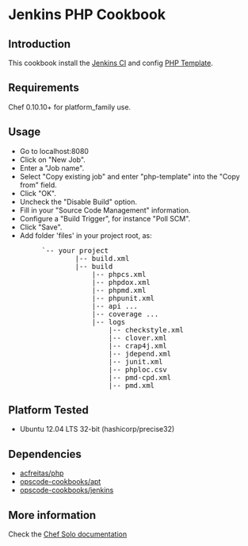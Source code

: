 Jenkins PHP Cookbook
====

## Introduction

This cookbook install the [Jenkins CI](http://jenkins-ci.org/) and config [PHP Template](http://jenkins-php.org/index.html).

## Requirements

Chef 0.10.10+ for platform_family use.

## Usage

* Go to localhost:8080
* Click on "New Job".
* Enter a "Job name".
* Select "Copy existing job" and enter "php-template" into the "Copy from" field.
* Click "OK".
* Uncheck the "Disable Build" option.
* Fill in your "Source Code Management" information.
* Configure a "Build Trigger", for instance "Poll SCM".
* Click "Save".
* Add folder 'files' in your project root, as: 
<pre>
		`-- your project
		    	|-- build.xml
				|-- build
					|-- phpcs.xml 
					|-- phpdox.xml
					|-- phpmd.xml
					|-- phpunit.xml
					|-- api ...
					|-- coverage ...
					|-- logs
					    |-- checkstyle.xml
					    |-- clover.xml
					    |-- crap4j.xml
					    |-- jdepend.xml
					    |-- junit.xml
					    |-- phploc.csv
					    |-- pmd-cpd.xml
					    |-- pmd.xml</pre>

## Platform Tested

- Ubuntu 12.04 LTS 32-bit (hashicorp/precise32)

## Dependencies
- [acfreitas/php](https://github.com/acfreitas/php)
- [opscode-cookbooks/apt](https://github.com/opscode-cookbooks/apt) 
- [opscode-cookbooks/jenkins](https://github.com/opscode-cookbooks/jenkins)

## More information
Check the [Chef Solo documentation](https://docs.chef.io/chef_solo.html)
